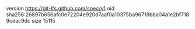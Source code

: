 version https://git-lfs.github.com/spec/v1
oid sha256:26897b656afc0e72204e920d7aaf0a10375ba96718bba04a1e2bf7189cdac9dc
size 15115
